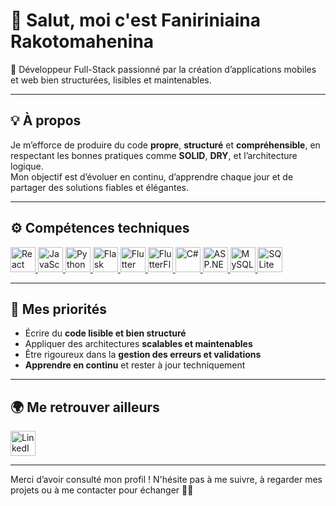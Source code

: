 # 👋 Salut, moi c'est Faniriniaina Rakotomahenina

🎯 Développeur Full-Stack passionné par la création d’applications mobiles et web bien structurées, lisibles et maintenables.

---

## 💡 À propos

Je m’efforce de produire du code **propre**, **structuré** et **compréhensible**, en respectant les bonnes pratiques comme **SOLID**, **DRY**, et l’architecture logique.  
Mon objectif est d’évoluer en continu, d’apprendre chaque jour et de partager des solutions fiables et élégantes.

---

## ⚙️ Compétences techniques

<p align="left">
  <a href="https://react.dev/" target="_blank" rel="noopener noreferrer">
    <img src="https://cdn.jsdelivr.net/gh/devicons/devicon/icons/react/react-original.svg" alt="React Native" width="40" height="40"/>
  </a>
  <a href="https://developer.mozilla.org/en-US/docs/Web/JavaScript" target="_blank" rel="noopener noreferrer">
    <img src="https://cdn.jsdelivr.net/gh/devicons/devicon/icons/javascript/javascript-original.svg" alt="JavaScript" width="40" height="40"/>
  </a>
  <a href="https://docs.python.org/3/" target="_blank" rel="noopener noreferrer">
    <img src="https://cdn.jsdelivr.net/gh/devicons/devicon/icons/python/python-original.svg" alt="Python" width="40" height="40"/>
  </a>
  <a href="https://flask.palletsprojects.com/en/latest/" target="_blank" rel="noopener noreferrer">
    <img src="https://cdn.jsdelivr.net/gh/devicons/devicon/icons/flask/flask-original.svg" alt="Flask" width="40" height="40"/>
  </a>
  <a href="https://flutter.dev/docs" target="_blank" rel="noopener noreferrer">
    <img src="https://cdn.jsdelivr.net/gh/devicons/devicon/icons/flutter/flutter-original.svg" alt="Flutter" width="40" height="40"/>
  </a>
  <a href="https://docs.flutterflow.io/" target="_blank" rel="noopener noreferrer">
    <img src="https://avatars.githubusercontent.com/u/74943865?s=280&v=4" alt="FlutterFlow" width="40" height="40"/>
  </a>
  <a href="https://learn.microsoft.com/en-us/dotnet/csharp/" target="_blank" rel="noopener noreferrer">
    <img src="https://cdn.jsdelivr.net/gh/devicons/devicon/icons/csharp/csharp-original.svg" alt="C#" width="40" height="40"/>
  </a>
  <a href="https://learn.microsoft.com/en-us/aspnet/core/" target="_blank" rel="noopener noreferrer">
    <img src="https://cdn.jsdelivr.net/gh/devicons/devicon/icons/dot-net/dot-net-original.svg" alt="ASP.NET" width="40" height="40"/>
  </a>
  <a href="https://dev.mysql.com/doc/" target="_blank" rel="noopener noreferrer">
    <img src="https://cdn.jsdelivr.net/gh/devicons/devicon/icons/mysql/mysql-original.svg" alt="MySQL" width="40" height="40"/>
  </a>
  <a href="https://www.sqlite.org/docs.html" target="_blank" rel="noopener noreferrer">
    <img src="https://cdn.jsdelivr.net/gh/devicons/devicon/icons/sqlite/sqlite-original.svg" alt="SQLite" width="40" height="40"/>
  </a>
</p>


---

## 🧠 Mes priorités

- Écrire du **code lisible et bien structuré**
- Appliquer des architectures **scalables et maintenables**
- Être rigoureux dans la **gestion des erreurs et validations**
- **Apprendre en continu** et rester à jour techniquement

---

## 🌍 Me retrouver ailleurs

<p align="left">
  <a href="https://www.linkedin.com/in/faniriniaina-rakotomahenina-64453a318" target="_blank">
    <img src="https://cdn.jsdelivr.net/gh/devicons/devicon/icons/linkedin/linkedin-original.svg" alt="LinkedIn" width="40" height="40"/>
  </a>
</p>

---

Merci d’avoir consulté mon profil ! N'hésite pas à me suivre, à regarder mes projets ou à me contacter pour échanger 👨‍💻
